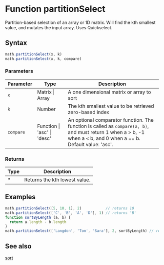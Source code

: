 <!-- Note: This file is automatically generated from source code comments. Changes made in this file will be overridden. -->
# Function partitionSelect
Partition-based selection of an array or 1D matrix.
Will find the kth smallest value, and mutates the input array.
Uses Quickselect.
## Syntax
```js
math.partitionSelect(x, k)
math.partitionSelect(x, k, compare)
```
### Parameters
Parameter | Type | Description
--------- | ---- | -----------
`x` | Matrix &#124; Array | A one dimensional matrix or array to sort
`k` | Number | The kth smallest value to be retrieved zero-based index
`compare` | Function &#124; 'asc' &#124; 'desc' |  An optional comparator function. The function is called as `compare(a, b)`, and must return 1 when a > b, -1 when a < b, and 0 when a == b. Default value: 'asc'.
### Returns
Type | Description
---- | -----------
* | Returns the kth lowest value.
## Examples
```js
math.partitionSelect([5, 10, 1], 2)           // returns 10
math.partitionSelect(['C', 'B', 'A', 'D'], 1) // returns 'B'
function sortByLength (a, b) {
  return a.length - b.length
}
math.partitionSelect(['Langdon', 'Tom', 'Sara'], 2, sortByLength) // returns 'Langdon'
```
## See also
[sort](sort.md)
